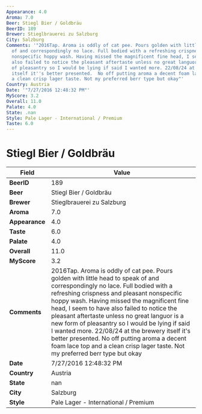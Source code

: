 ```yaml
---
Appearance: 4.0
Aroma: 7.0
Beer: Stiegl Bier / Goldbräu
BeerID: 189
Brewer: Stieglbrauerei zu Salzburg
City: Salzburg
Comments: '"2016Tap. Aroma is oddly of cat pee. Pours golden with little head to speak
  of and correspondingly no lace. Full bodied with a refreshing crispness and pleasant
  nonspecific hoppy wash. Having missed the magnificent fine head, I seem to have
  also failed to notice the pleasant aftertaste unless no great languor is a new form
  of pleasantry so I would be lying if said I wanted more. 22/08/24 at the brewery
  itself it''s better presented.  No off putting aroma a decent foam lace top and
  a clean crisp lager taste. Not my preferred berr type but okay"'
Country: Austria
Date: '"7/27/2016 12:48:32 PM"'
MyScore: 3.2
Overall: 11.0
Palate: 4.0
State: .nan
Style: Pale Lager - International / Premium
Taste: 6.0
---
```


# Stiegl Bier / Goldbräu

| Field         | Value |
|---------------|-------|
| **BeerID** | 189 |
| **Beer** | Stiegl Bier / Goldbräu |
| **Brewer** | Stieglbrauerei zu Salzburg |
| **Aroma** | 7.0 |
| **Appearance** | 4.0 |
| **Taste** | 6.0 |
| **Palate** | 4.0 |
| **Overall** | 11.0 |
| **MyScore** | 3.2 |
| **Comments** | 2016Tap. Aroma is oddly of cat pee. Pours golden with little head to speak of and correspondingly no lace. Full bodied with a refreshing crispness and pleasant nonspecific hoppy wash. Having missed the magnificent fine head, I seem to have also failed to notice the pleasant aftertaste unless no great languor is a new form of pleasantry so I would be lying if said I wanted more. 22/08/24 at the brewery itself it's better presented.  No off putting aroma a decent foam lace top and a clean crisp lager taste. Not my preferred berr type but okay |
| **Date** | 7/27/2016 12:48:32 PM |
| **Country** | Austria |
| **State** | nan |
| **City** | Salzburg |
| **Style** | Pale Lager - International / Premium |
